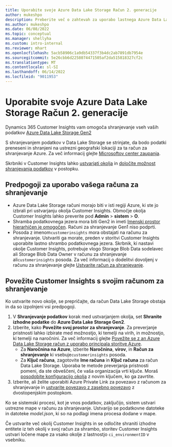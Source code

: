 ```yaml
---
title: Uporabite svoje Azure Data Lake Storage Račun 2. generacije
author: mukeshpo
description: Preberite več o zahtevah za uporabo lastnega Azure Data Lake Storage račun za shranjevanje podatkov Customer Insights.
ms.author: mukeshpo
ms.date: 06/08/2022
ms.topic: conceptual
ms.manager: shellyha
ms.custom: intro-internal
ms.reviewer: mhart
ms.openlocfilehash: 5acb58906c1a9db54337f3b4dc2ab7891db7954e
ms.sourcegitcommit: 5e26cbb6d2258074471505af2da515818327cf2c
ms.translationtype: MT
ms.contentlocale: sl-SI
ms.lasthandoff: 06/14/2022
ms.locfileid: "9011953"
---
```

# <a name="use-your-own-azure-data-lake-storage-gen2-account"></a>Uporabite svoje Azure Data Lake Storage Račun 2. generacije

Dynamics 365 Customer Insights vam omogoča shranjevanje vseh vaših podatkov [Azure Data Lake Storage Gen2](/azure/storage/blobs/data-lake-storage-introduction)

S shranjevanjem podatkov v Data Lake Storage se strinjate, da bodo podatki preneseni in shranjeni na ustrezni geografski lokaciji za ta račun za shranjevanje Azure. Za več informacij glejte [Microsoftov center zaupanja](https://www.microsoft.com/trust-center).

Skrbniki v Customer Insights lahko [ustvarjati okolja](create-environment.md) in [določite možnost shranjevanja podatkov](create-environment.md#step-2-configure-data-storage) v postopku.

## <a name="prerequisites-to-use-your-storage-account"></a>Predpogoji za uporabo vašega računa za shranjevanje

- Azure Data Lake Storage računi morajo biti v isti regiji Azure, ki ste jo izbrali pri ustvarjanju okolja Customer Insights. Območje okolja Customer Insights lahko preverite pod **Admin** > **sistem** > **O**.
- Shramba podatkovnega jezera mora biti Gen2 in imeti [Imenski prostor hierarhičen je omogočen](/azure/storage/blobs/create-data-lake-storage-account). Računi za shranjevanje Gen1 niso podprti.
- Posoda z imenom`customerinsights` mora obstajati na računu za shranjevanje. Ustvariti ga morate, preden v storitvi Customer Insights uporabite lastno shrambo podatkovnega jezera. Skrbnik, ki nastavi okolje Customer Insights, potrebuje vlogo Storage Blob Data sodelavec ali Storage Blob Data Owner v računu za shranjevanje ali`customerinsights` posoda. Za več informacij o dodelitvi dovoljenj v računu za shranjevanje glejte [Ustvarite račun za shranjevanje](/azure/storage/common/storage-account-create?toc=%2Fazure%2Fstorage%2Fblobs%2Ftoc.json&tabs=azure-portal).

## <a name="connect-customer-insights-with-your-storage-account"></a>Povežite Customer Insights s svojim računom za shranjevanje

Ko ustvarite novo okolje, se prepričajte, da račun Data Lake Storage obstaja in da so izpolnjeni vsi predpogoji.

1. V **Shranjevanje podatkov** korak med ustvarjanjem okolja, set **Shranite izhodne podatke** do **Azure Data Lake Storage Gen2**.
1. Izberite, kako **Povežite svoj prostor za shranjevanje**. Za preverjanje pristnosti lahko izbirate med možnostjo, ki temelji na virih, in možnostjo, ki temelji na naročnini. Za več informacij glejte [Povežite se z an Azure Data Lake Storage račun z uporabo principala storitve Azure](connect-service-principal.md).
   - Za **Naročnina na Azure**, izberite **Naročnina**, **virov**, in **Račun za shranjevanje** ki vsebuje`customerinsights` posoda.
   - Za **Ključ računa**, zagotovite **Ime računa** in **Ključ računa** za račun Data Lake Storage. Uporaba te metode preverjanja pristnosti pomeni, da ste obveščeni, če vaša organizacija vrti ključe. Moraš [posodobite konfiguracijo okolja](manage-environments.md#edit-an-existing-environment) z novim ključem, ko ga zavrtite.
1. Izberite, ali želite uporabiti Azure Private Link za povezavo z računom za shranjevanje in [ustvarite povezavo z zasebno povezavo](security-overview.md#private-links-tab) z dvostopenjskim postopkom.

Ko se sistemski procesi, kot je vnos podatkov, zaključijo, sistem ustvari ustrezne mape v računu za shranjevanje. Ustvarijo se podatkovne datoteke in datoteke *model.json*, ki so na podlagi imena procesa dodane v mape.

Če ustvarite več okolij Customer Insights in se odločite shraniti izhodne entitete iz teh okolij v svoj račun za shrambo, storitev Customer Insights ustvari ločene mape za vsako okolje z lastnostjo `ci_environmentID` v vsebniku.
